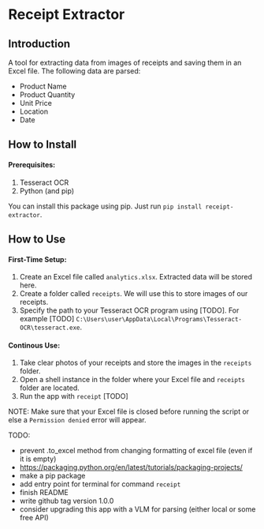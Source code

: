 # Receipt Extractor

## Introduction

A tool for extracting data from images of receipts and saving them in an Excel file. The following data are parsed:
- Product Name
- Product Quantity
- Unit Price
- Location
- Date


## How to Install

#### Prerequisites:
1. Tesseract OCR
2. Python (and pip)

You can install this package using pip. Just run `pip install receipt-extractor`.


## How to Use

#### First-Time Setup:
1. Create an Excel file called `analytics.xlsx`. Extracted data will be stored here.
2. Create a folder called `receipts`. We will use this to store images of our receipts.
3. Specify the path to your Tesseract OCR program using [TODO]. For example [TODO] `C:\Users\user\AppData\Local\Programs\Tesseract-OCR\tesseract.exe`.

#### Continous Use:
1. Take clear photos of your receipts and store the images in the `receipts` folder.
2. Open a shell instance in the folder where your Excel file and `receipts` folder are located. 
3. Run the app with `receipt` [TODO]

NOTE: Make sure that your Excel file is closed before running the script or else a `Permission denied` error will appear.



TODO:
- prevent .to_excel method from changing formatting of excel file (even if it is empty)
- https://packaging.python.org/en/latest/tutorials/packaging-projects/
- make a pip package
- add entry point for terminal for command `receipt`
- finish README
- write github tag version 1.0.0
- consider upgrading this app with a VLM for parsing (either local or some free API)